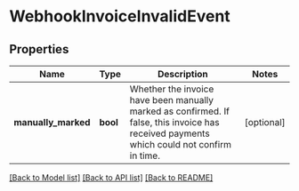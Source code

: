 # WebhookInvoiceInvalidEvent

## Properties
Name | Type | Description | Notes
------------ | ------------- | ------------- | -------------
**manually_marked** | **bool** | Whether the invoice have been manually marked as confirmed. If false, this invoice has received payments which could not confirm in time. | [optional] 

[[Back to Model list]](../README.md#documentation-for-models) [[Back to API list]](../README.md#documentation-for-api-endpoints) [[Back to README]](../README.md)

